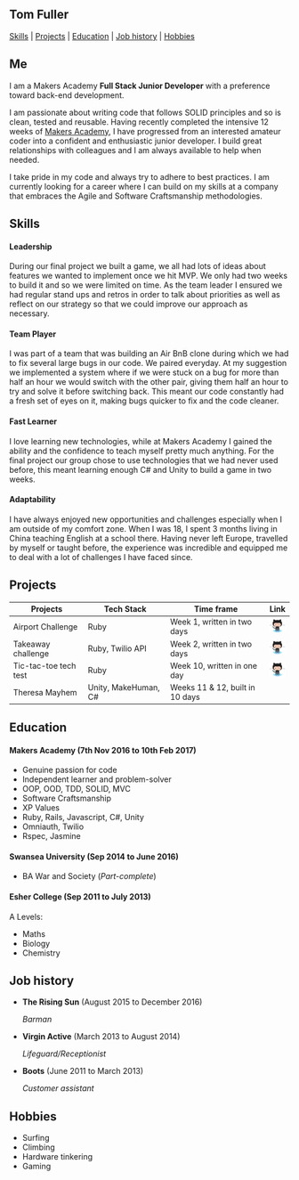 ## Tom Fuller

  [Skills](#skills) | [Projects](#projects) | [Education](#education) | [Job history](#job-history) | [Hobbies](#hobbies)

## Me
I am a Makers Academy **Full Stack Junior Developer** with a preference toward back-end development.  

I am passionate about writing code that follows SOLID principles and so is clean, tested and reusable. Having recently completed the intensive 12 weeks of [Makers Academy](http://www.makersacademy.com/), I have progressed from an interested amateur coder into a confident and enthusiastic junior developer. I build great relationships with colleagues and I am always available to help when needed.

I take pride in my code and always try to adhere to best practices. I am currently looking for a career where I can build on my skills at a company that embraces the Agile and Software Craftsmanship methodologies.

## Skills

#### Leadership
During our final project we built a game, we all had lots of ideas about features we wanted to implement once we hit MVP. We only had two weeks to build it and so we were limited on time. As the team leader I ensured we had regular stand ups and retros in order to talk about priorities as well as reflect on our strategy so that we could improve our approach as necessary.


#### Team Player
I was part of a team that was building an Air BnB clone during which we had to fix several large bugs in our code. We paired everyday. At my suggestion we implemented a system where if we were stuck on a bug for more than half an hour we would switch with the other pair, giving them half an hour to try and solve it before switching back. This meant our code constantly had a fresh set of eyes on it, making bugs quicker to fix and the code cleaner.


#### Fast Learner
I love learning new technologies, while at Makers Academy I gained the ability and the confidence to teach myself pretty much anything. For the final project our group chose to use technologies that we had never used before, this meant learning enough C# and Unity to build a game in two weeks.


#### Adaptability
I have always enjoyed new opportunities and challenges especially when I am outside of my comfort zone. When I was 18, I spent 3 months living in China teaching English at a school there. Having never left Europe, travelled by myself or taught before, the experience was incredible and equipped me to deal with a lot of challenges I have faced since.

## Projects

| Projects  | Tech Stack  | Time frame  | Link  |
| --- | --- | --- | --- |
| Airport Challenge | Ruby  | Week 1, written in two days | [![GitHub Repo](./Octocat.png)](https://github.com/tomfuller/airport_challenge) |
| Takeaway challenge  | Ruby, Twilio API  | Week 2, written in two days  | [![GitHub Repo](./Octocat.png)](https://github.com/tomfuller/takeaway-challenge) |
| Tic-tac-toe tech test | Ruby  | Week 10, written in one day | [![GitHub Repo](./Octocat.png)](https://github.com/tomfuller/tic_tac_toe_tech_test) |
| Theresa Mayhem  | Unity, MakeHuman, C#  | Weeks 11 & 12, built in 10 days |

## Education

#### Makers Academy (7th Nov 2016 to 10th Feb 2017)

- Genuine passion for code
- Independent learner and problem-solver
- OOP, OOD, TDD, SOLID, MVC
- Software Craftsmanship
- XP Values
- Ruby, Rails, Javascript, C#, Unity
- Omniauth, Twilio
- Rspec, Jasmine

#### Swansea University (Sep 2014 to June 2016)

- BA War and Society (*Part-complete*)


#### Esher College (Sep 2011 to July 2013)
  A Levels:
  - Maths
  - Biology
  - Chemistry


## Job history

 - **The Rising Sun** (August 2015 to December 2016)

      *Barman*

 - **Virgin Active** (March 2013 to August 2014)

      *Lifeguard/Receptionist*

 - **Boots** (June 2011 to March 2013)

      *Customer assistant*

## Hobbies

  - Surfing
  - Climbing
  - Hardware tinkering
  - Gaming
